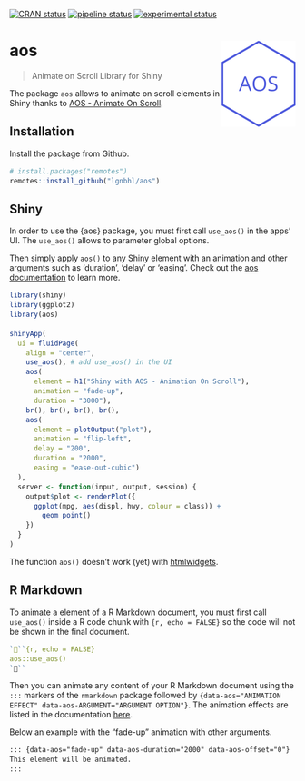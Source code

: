 
<!-- README.md is generated from README.Rmd. Please edit that file -->

[![CRAN
status](https://www.r-pkg.org/badges/version/aos)](https://CRAN.R-project.org/package=aos)
[![pipeline
status](https://gitlab.com/lgnbhl/aos/badges/master/pipeline.svg)](https://gitlab.com/lgnbhl/aos/pipelines)
[![experimental
status](https://img.shields.io/badge/lifecycle-experimental-orange.svg)]()

# aos <img src="man/figures/logo.png" align="right" />

> Animate on Scroll Library for Shiny

The package `aos` allows to animate on scroll elements in Shiny thanks
to [AOS - Animate On Scroll](http://michalsnik.github.io/aos/).

## Installation

Install the package from Github.

``` r
# install.packages("remotes")
remotes::install_github("lgnbhl/aos")
```

## Shiny

In order to use the {aos} package, you must first call `use_aos()` in
the apps’ UI. The `use_aos()` allows to parameter global options.

Then simply apply `aos()` to any Shiny element with an animation and
other arguments such as ‘duration’, ‘delay’ or ‘easing’. Check out the
[aos
documentation](https://github.com/michalsnik/aos/tree/v2#-animations) to
learn more.

``` r
library(shiny)
library(ggplot2)
library(aos)

shinyApp(
  ui = fluidPage(
    align = "center",
    use_aos(), # add use_aos() in the UI
    aos(
      element = h1("Shiny with AOS - Animation On Scroll"), 
      animation = "fade-up", 
      duration = "3000"),
    br(), br(), br(), br(),
    aos(
      element = plotOutput("plot"), 
      animation = "flip-left", 
      delay = "200",
      duration = "2000",
      easing = "ease-out-cubic")
  ),
  server <- function(input, output, session) {
    output$plot <- renderPlot({
      ggplot(mpg, aes(displ, hwy, colour = class)) + 
        geom_point()
    })
  }
)
```

The function `aos()` doesn’t work (yet) with
[htmlwidgets](https://www.htmlwidgets.org/).

## R Markdown

To animate a element of a R Markdown document, you must first call
`use_aos()` inside a R code chunk with `{r, echo = FALSE}` so the code
will not be shown in the final document.

``` r
```{r, echo = FALSE}
aos::use_aos()
```
```

Then you can animate any content of your R Markdown document using the
`:::` markers of the `rmarkdown` package followed by
`{data-aos="ANIMATION EFFECT" data-aos-ARGUMENT="ARGUMENT OPTION"}`. The
animation effects are listed in the documentation
[here](https://github.com/michalsnik/aos/tree/v2#-animations).

Below an example with the “fade-up” animation with other arguments.

``` md
::: {data-aos="fade-up" data-aos-duration="2000" data-aos-offset="0"}
This element will be animated.
:::
```
